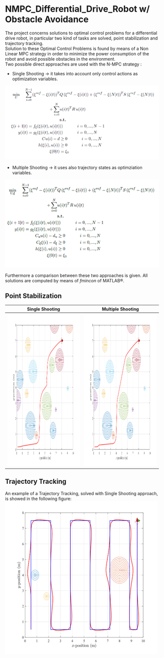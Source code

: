 # NMPC_Differential_Drive_Robot w/ Obstacle Avoidance
The project concerns solutions to optimal control problems for a differential drive robot, in particular two kind of tasks are solved, point stabilization and trajectory tracking.<br>
Solution to these Optimal Control Problems is found by means of a Non Linear MPC strategy in order to minimize the power consumption of the robot and avoid possible obstacles in the environment.<br>
Two possible direct approaches are used with the N-MPC strategy :
* Single Shooting -> it takes into account only control actions as optimization variables.
 <img src="https://github.com/DT-Repo/NMPC_Differential_Drive_Robot/blob/master/Images/single_shoot.PNG">
 
* Multiple Shooting -> it uses also trajectory states as optimziation variables.
<img src="https://github.com/DT-Repo/NMPC_Differential_Drive_Robot/blob/master/Images/multiple.PNG">

Furthermore a comparison between these two approaches is given. All solutions are computed by means of *fmincon* of MATLAB®.
## Point Stabilization
|Single Shooting |Multiple Shooting |
| ------------- | ------------- |
|<img src="https://github.com/DT-Repo/NMPC_Differential_Drive_Robot/blob/master/Images/single_comp.svg" width="500" height="500"> | <img src="https://github.com/DT-Repo/NMPC_Differential_Drive_Robot/blob/master/Images/multi_comp.svg" width="500" height="500"> |


## Trajectory Tracking
An example of a Trajectory Tracking, solved with Single Shooting approach, is showed in the following figure:
<img src="https://github.com/DT-Repo/NMPC_Differential_Drive_Robot/blob/master/Images/traj_trek.svg?raw=true" width="500" height="500">

 
